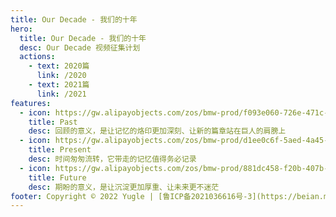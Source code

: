 ```yaml
---
title: Our Decade - 我们的十年
hero:
  title: Our Decade - 我们的十年
  desc: Our Decade 视频征集计划
  actions:
    - text: 2020篇
      link: /2020
    - text: 2021篇
      link: /2021
features:
  - icon: https://gw.alipayobjects.com/zos/bmw-prod/f093e060-726e-471c-a53e-e988ed3f560c/kj9t9sk7_w144_h144.png
    title: Past
    desc: 回顾的意义，是让记忆的烙印更加深刻、让新的篇章站在巨人的肩膀上
  - icon: https://gw.alipayobjects.com/zos/bmw-prod/d1ee0c6f-5aed-4a45-a507-339a4bfe076c/k7bjsocq_w144_h144.png
    title: Present
    desc: 时间匆匆流转，它带走的记忆值得务必记录
  - icon: https://gw.alipayobjects.com/zos/bmw-prod/881dc458-f20b-407b-947a-95104b5ec82b/k79dm8ih_w144_h144.png
    title: Future
    desc: 期盼的意义，是让沉淀更加厚重、让未来更不迷茫
footer: Copyright © 2022 Yugle | [鲁ICP备2021036616号-3](https://beian.miit.gov.cn/)
---
```

